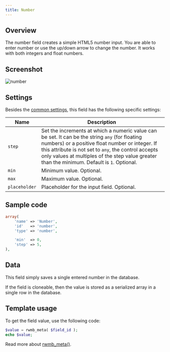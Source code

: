```yaml
---
title: Number
---
```


## Overview

The number field creates a simple HTML5 number input. You are able to enter number or use the up/down arrow to change the number. It works with both integers and float numbers.

## Screenshot

![number](https://i.imgur.com/ioHgKyI.png)

## Settings

Besides the [common settings](/creating-fields-with-code/#field-settings), this field has the following specific settings:

Name | Description
--- | ---
`step` | Set the increments at which a numeric value can be set. It can be the string `any` (for floating numbers) or a positive float number or integer. If this attribute is not set to `any`, the control accepts only values at multiples of the step value greater than the minimum. Default is `1`. Optional.
`min` | Minimum value. Optional.
`max` | Maximum value. Optional.
`placeholder` | Placeholder for the input field. Optional.

## Sample code

```php
array(
    'name' => 'Number',
    'id'   => 'number',
    'type' => 'number',

    'min'  => 0,
    'step' => 5,
),
```

## Data

This field simply saves a single entered number in the database.

If the field is cloneable, then the value is stored as a serialized array in a single row in the database.

## Template usage

To get the field value, use the following code:

```php
$value = rwmb_meta( $field_id );
echo $value;
```

Read more about [rwmb_meta()](/rwmb-meta/).